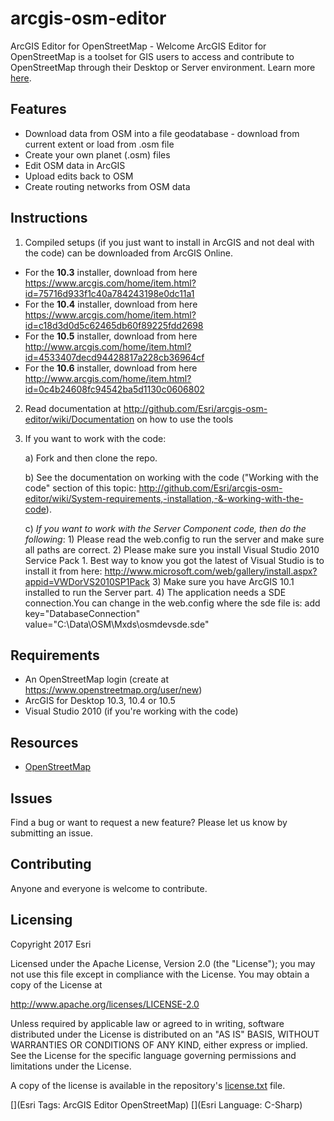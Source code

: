 # arcgis-osm-editor

ArcGIS Editor for OpenStreetMap - Welcome
ArcGIS Editor for OpenStreetMap is a toolset for GIS users to access and contribute to OpenStreetMap through their Desktop or Server environment.  Learn more [here](http://www.esri.com/osmeditor).

## Features
* Download data from OSM into a file geodatabase - download from current extent or load from .osm file
* Create your own planet (.osm) files
* Edit OSM data in ArcGIS
* Upload edits back to OSM
* Create routing networks from OSM data

## Instructions
1. Compiled setups (if you just want to install in ArcGIS and not deal with the code) can be downloaded from ArcGIS Online.  
 - For the **10.3** installer, download from here https://www.arcgis.com/home/item.html?id=75716d933f1c40a784243198e0dc11a1
 - For the **10.4** installer, download from here https://www.arcgis.com/home/item.html?id=c18d3d0d5c62465db60f89225fdd2698
 - For the **10.5** installer, download from here http://www.arcgis.com/home/item.html?id=4533407decd94428817a228cb36964cf
 - For the **10.6** installer, download from here http://www.arcgis.com/home/item.html?id=0c4b24608fc94542ba5d1130c0606802

2. Read documentation at http://github.com/Esri/arcgis-osm-editor/wiki/Documentation on how to use the tools

3. If you want to work with the code:
	
	a) Fork and then clone the repo. 
	
	b) See the documentation on working with the code ("Working with the code" section of this topic: http://github.com/Esri/arcgis-osm-editor/wiki/System-requirements,-installation,-&-working-with-the-code).
	
	c) *If you want to work with the Server Component code, then do the following*: 
		1) Please read the web.config to run the server and make sure all paths are correct.
		2) Please make sure you install Visual Studio 2010 Service Pack 1. Best way to know you got the latest of Visual Studio is to install it from here: http://www.microsoft.com/web/gallery/install.aspx?appid=VWDorVS2010SP1Pack
		3) Make sure you have ArcGIS 10.1 installed to run the Server part.
		4) The application needs a SDE connection.You can change in the web.config where the sde file is:
    	 	 add key="DatabaseConnection" value="C:\Data\OSM\Mxds\osmdevsde.sde"

## Requirements

* An OpenStreetMap login (create at https://www.openstreetmap.org/user/new)
* ArcGIS for Desktop 10.3, 10.4 or 10.5
* Visual Studio 2010 (if you're working with the code)

## Resources

* [OpenStreetMap](http://www.openstreetmap.org)

## Issues

Find a bug or want to request a new feature?  Please let us know by submitting an issue.

## Contributing

Anyone and everyone is welcome to contribute. 

## Licensing
Copyright 2017 Esri

Licensed under the Apache License, Version 2.0 (the "License");
you may not use this file except in compliance with the License.
You may obtain a copy of the License at

   http://www.apache.org/licenses/LICENSE-2.0

Unless required by applicable law or agreed to in writing, software
distributed under the License is distributed on an "AS IS" BASIS,
WITHOUT WARRANTIES OR CONDITIONS OF ANY KIND, either express or implied.
See the License for the specific language governing permissions and
limitations under the License.

A copy of the license is available in the repository's [license.txt]( https://github.com/Esri/arcgis-osm-editor/blob/master/license.txt) file.

[](Esri Tags: ArcGIS Editor OpenStreetMap)
[](Esri Language: C-Sharp)
